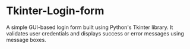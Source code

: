 # Tkinter-Login-form
A simple GUI-based login form built using Python's Tkinter library. It validates user credentials and displays success or error messages using message boxes. 
